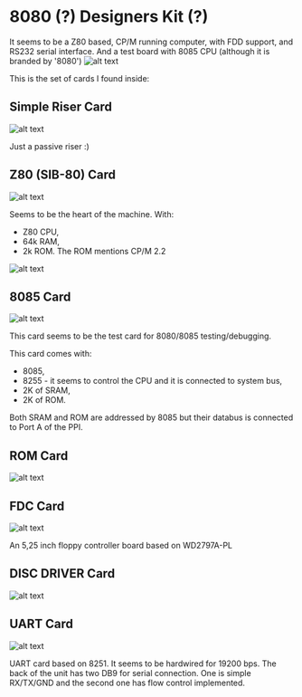 # 8080 (?) Designers Kit (?)
It seems to be a Z80 based, CP/M running computer, with FDD support, and RS232 serial interface. And a test board with 8085 CPU (although it is branded by '8080')
![alt text](https://github.com/RetroNora/Polish_8080_Designer-Kit/blob/main/PICS/cage_front.jpg)

This is the set of cards I found inside:

## Simple Riser Card
![alt text](https://github.com/RetroNora/Polish_8080_Designer-Kit/blob/main/PICS/riser_top.jpg)

Just a passive riser :)


## Z80 (SIB-80) Card
![alt text](https://github.com/RetroNora/Polish_8080_Designer-Kit/blob/main/PICS/Z80_top.jpg)

Seems to be the heart of the machine.
With:
- Z80 CPU,
- 64k RAM,
- 2k ROM.
The ROM mentions CP/M 2.2

![alt text](https://github.com/RetroNora/Polish_8080_Designer-Kit/blob/main/PICS/CPM.jpg)


## 8085 Card
![alt text](https://github.com/RetroNora/Polish_8080_Designer-Kit/blob/main/PICS/8085_top.jpg)

This card seems to be the test card for 8080/8085 testing/debugging. 

This card comes with:
- 8085,
- 8255 - it seems to control the CPU and it is connected to system bus,
- 2K of SRAM,
- 2K of ROM.

Both SRAM and ROM are addressed by 8085 but their databus is connected to Port A of the PPI.


## ROM Card
![alt text](https://github.com/RetroNora/Polish_8080_Designer-Kit/blob/main/PICS/ROM_top.jpg)


## FDC Card
![alt text](https://github.com/RetroNora/Polish_8080_Designer-Kit/blob/main/PICS/FDC_top.jpg)

An 5,25 inch floppy controller board based on WD2797A-PL


## DISC DRIVER Card
![alt text](https://github.com/RetroNora/Polish_8080_Designer-Kit/blob/main/PICS/DISC_DRIVER_top.jpg)


## UART Card
![alt text](https://github.com/RetroNora/Polish_8080_Designer-Kit/blob/main/PICS/UART_top.jpg)

UART card based on 8251. It seems to be hardwired for 19200 bps. The back of the unit has two DB9 for serial connection. One is simple RX/TX/GND and the second one has flow control implemented.
